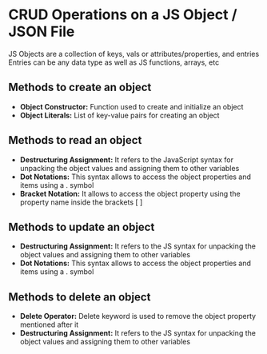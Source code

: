 # CRUD Operations on a JS Object / JSON File

JS Objects are a collection of keys, vals or attributes/properties, and entries
Entries can be any data type as well as JS functions, arrays, etc

## Methods to create an object

- **Object Constructor:** Function used to create and initialize an object
- **Object Literals:** List of key-value pairs for creating an object

## Methods to read an object

- **Destructuring Assignment:** It refers to the JavaScript syntax for unpacking the object values and assigning them to other variables
- **Dot Notations:** This syntax allows to access the object properties and items using a . symbol
- **Bracket Notation:** It allows to access the object property using the property name inside the brackets [ ]

## Methods to update an object

- **Destructuring Assignment:** It refers to the JS syntax for unpacking the object values and assigning them to other variables
- **Dot Notations:** This syntax allows to access the object properties and items using a . symbol

## Methods to delete an object

- **Delete Operator:** Delete keyword is used to remove the object property mentioned after it
- **Destructuring Assignment:** It refers to the JS syntax for unpacking the object values and assigning them to other variables